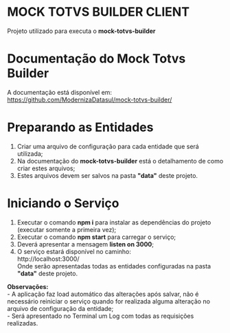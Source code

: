 # MOCK TOTVS BUILDER CLIENT
Projeto utilizado para executa o **mock-totvs-builder**

# Documentação do Mock Totvs Builder
A documentação está disponível em:<br>https://github.com/ModernizaDatasul/mock-totvs-builder/

# Preparando as Entidades
1. Criar uma arquivo de configuração para cada entidade que será utilizada;
2. Na documentação do **mock-totvs-builder** está o detalhamento de como criar estes arquivos;
3. Estes arquivos devem ser salvos na pasta **"data"** deste projeto.

# Iniciando o Serviço
1. Executar o comando **npm i** para instalar as dependências do projeto (executar somente a primeira vez);
2. Executar o comando **npm start** para carregar o serviço;
3. Deverá apresentar a mensagem **listen on 3000**;
4. O serviço estará disponível no caminho:<br>http://localhost:3000/<br>Onde serão apresentadas todas as entidades configuradas na pasta **"data"** deste projeto.

**Observações:**<br>- A aplicação faz load automático das alterações após salvar, não é necessário reiniciar o serviço quando for realizada alguma alteração no arquivo de configuração da entidade;<br>- Será apresentado no Terminal um Log com todas as requisições realizadas.
